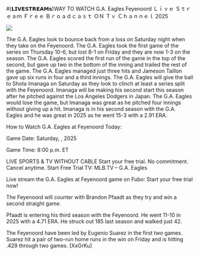 #(𝗟𝗜𝗩𝗘𝗦𝗧𝗥𝗘𝗔𝗠𝘀)WAY TO WATCH G.A. Eagles Feyenoord Ｌｉｖｅ Ｓｔｒｅａｍ Ｆｒｅｅ Ｂｒｏａｄｃａｓｔ ＯＮ Ｔｖ Ｃｈａｎｎｅｌ  2025  
  
  
[![](https://i.imgur.com/qSNzIqt.png)](https://movie.rssnews.media/TEKfHYR.php)  
  
The G.A. Eagles look to bounce back from a loss on Saturday night when they take on the Feyenoord. The G.A. Eagles took the first game of the series on Thursday 10-6, but lost 8-1 on Friday and they are now 1-3 on the season. The G.A. Eagles scored the first run of the game in the top of the second, but gave up two in the bottom of the inning and trailed the rest of the game. The G.A. Eagles managed just three hits and Jameson Taillon gave up six runs in four and a third innings. The G.A. Eagles will give the ball to Shota Imanaga on Saturday as they look to clinch at least a series split with the Feyenoord. Imanaga will be making his second start this season after he pitched against the Los Angeles Dodgers in Japan. The G.A. Eagles would lose the game, but Imanaga was great as he pitched four innings without giving up a hit. Imanaga is in his second season with the G.A. Eagles and he was great in 2025 as he went 15-3 with a 2.91 ERA.

How to Watch G.A. Eagles at Feyenoord Today:

Game Date: Saturday, , 2025

Game Time: 8:00 p.m. ET

LIVE SPORTS & TV WITHOUT CABLE
Start your free trial. No commitment. Cancel anytime.
Start Free Trial
TV: MLB.TV – G.A. Eagles

Live stream the G.A. Eagles at Feyenoord game on Fubo: Start your free trial now!

The Feyenoord will counter with Brandon Pfaadt as they try and win a second straight game.

Pfaadt is entering his third season with the Feyenoord. He went 11-10 in 2025 with a 4.71 ERA. He struck out 185 last season and walked just 42.

The Feyenoord have been led by Eugenio Suarez in the first two games. Suarez hit a pair of two-run home runs in the win on Friday and is hitting .429 through two games. [XxGrKu]